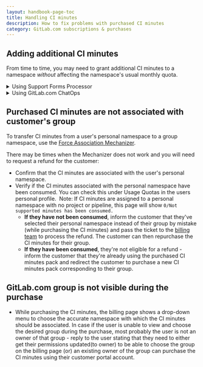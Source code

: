 ```yaml
---
layout: handbook-page-toc
title: Handling CI minutes
description: How to fix problems with purchased CI minutes
category: GitLab.com subscriptions & purchases
---
```


## Adding additional CI minutes

From time to time, you may need to grant additional CI minutes to a namespace
_without_ affecting the namespace's usual monthly quota.

<details>
<summary>Using Support Forms Processor</summary>

Use the <a href="https://gitlab-com.gitlab.io/support/toolbox/forms_processor/LR/extra_minutes.html">
Extra Minutes form</a>.
</details>

<details>
<summary>Using GitLab.com ChatOps</summary>

View the<a href="/handbook/support/workflows/chatops.html#setting-additional-minutes-quota-for-a-namespace">
Support ChatOps documentation</a> for more information.
</details>

## Purchased CI minutes are not associated with customer's group
To transfer CI minutes from a user's personal namespace to a group namespace, use the [Force Association Mechanizer](https://gitlab-com.gitlab.io/support/toolbox/forms_processor/LR/force_associate.html). 

There may be times when the Mechanizer does not work and you will need to request a refund for the customer:
- Confirm that the CI minutes are associated with the user's personal namespace.
- Verify if the CI minutes associated with the personal namespace have been consumed. You can check this under Usage Quotas in the users personal profile.  Note: If CI minutes are assigned to a personal namespace with no project or pipeline, this page will show `0/Not supported minutes has been consumed.`
    - **If they have not been consumed**, inform the customer that they've selected their personal namespace instead of their group by mistake (while purchasing the CI minutes) and pass the ticket to the [billing team](https://about.gitlab.com/handbook/support/license-and-renewals/workflows/billing_contact_change_payments.html#refunds) to process the refund. The customer can then repurchase the CI minutes for their group.
    - **If they have been consumed**, they're not eligible for a refund - inform the customer that they're already using the purchased CI minutes pack and redirect the customer to purchase a new CI minutes pack corresponding to their group.

## GitLab.com group is not visible during the purchase

- While purchasing the CI minutes, the billing page shows a drop-down menu to choose the accurate namespace with which the CI minutes should be associated. In case if the user is unable to view and choose the desired group during the purchase, most probably the user is not an owner of that group - reply to the user stating that they need to either get their permissions updated(to owner) to be able to choose the group on the billing page (or) an existing owner of the group can purchase the CI minutes using their customer portal account.
